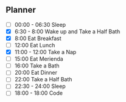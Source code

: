 ## Planner 
- [ ] 00:00 - 06:30 Sleep 
- [x] 6:30 - 8:00  Wake up and Take a Half Bath
- [x] 8:00 Eat Breakfast
- [ ] 12:00 Eat Lunch
- [x] 11:00 - 12:00 Take a Nap
- [ ] 15:00  Eat Merienda
- [ ] 16:00 Take a Bath 
- [ ] 20:00 Eat Dinner
- [ ] 22:00 Take a Half Bath
- [ ] 22:30 - 24:00 Sleep
- [ ] 18:00 - 18:00 Code